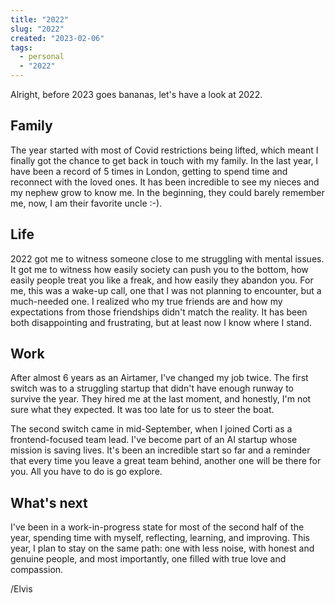 ```yaml
---
title: "2022"
slug: "2022"
created: "2023-02-06"
tags:
  - personal
  - "2022"
---
```


Alright, before 2023 goes bananas, let's have a look at 2022.

## Family

The year started with most of Covid restrictions being lifted, which meant I
finally got the chance to get back in touch with my family. In the last year, I have
been a record of 5 times in London, getting to spend time and reconnect with the loved ones.
It has been incredible to see my nieces and my nephew grow to know me. In the beginning,
they could barely remember me, now, I am their favorite uncle :-).

## Life

2022 got me to witness someone close to me struggling with mental issues. It got me to witness how
easily society can push you to the bottom, how easily people treat you like a freak, and how easily
they abandon you. For me, this was a wake-up call, one that I was not planning to encounter, but a
much-needed one. I realized who my true friends are and how my expectations from those friendships
didn't match the reality. It has been both disappointing and frustrating, but at least now I know
where I stand.

## Work

After almost 6 years as an Airtamer, I've changed my job twice. The first switch was to a struggling
startup that didn't have enough runway to survive the year. They hired me at the last moment, and honestly,
I'm not sure what they expected. It was too late for us to steer the boat.

The second switch came in mid-September, when I joined Corti as a frontend-focused team lead.
I've become part of an AI startup whose mission is saving lives. It's been an incredible start
so far and a reminder that every time you leave a great team behind, another one will be there for
you. All you have to do is go explore.

## What's next

I've been in a work-in-progress state for most of the second half of the year, spending time with myself,
reflecting, learning, and improving. This year, I plan to stay on the same path: one with less noise,
with honest and genuine people, and most importantly, one filled with true love and compassion.

/Elvis
